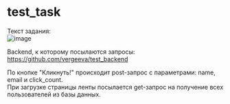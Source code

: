 # test_task
Текст задания:  
![image](https://user-images.githubusercontent.com/61785118/223024479-f71303e1-1c08-41b7-95f0-413d8b2675cd.png)

Backend, к которому посылаются запросы: https://github.com/vergeeva/test_backend  

По кнопке "Кликнуть!" происходит post-запрос с параметрами: name, email и click_count.  
При загрузке страницы ленты посылается get-запрос на получение всех пользователей из базы данных.
